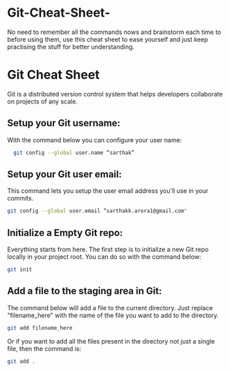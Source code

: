 # Git-Cheat-Sheet-
No need to remember all the commands nows and brainstorm each time to before using them, use this cheat sheet to ease yourself and just keep practising the stuff for better understanding.


# Git Cheat Sheet

Git is a distributed version control system that helps developers collaborate on projects of any scale.



## Setup your Git username:
With the command below you can configure your user name:

```bash
  git config --global user.name “sarthak”
```



## Setup your Git user email:
This command lets you setup the user email address you'll use in your commits.

```bash
git config --global user.email “sarthakk.arora1@gmail.com"
```
## Initialize a Empty Git repo:
Everything starts from here. The first step is to initialize a new Git repo locally in your project root. You can do so with the command below:

```bash
git init
```
## Add a file to the staging area in Git:

The command below will add a file to the current directory. Just replace "filename_here"  with the name of the file you want to add to the directory.
```bash
git add filename_here
```
Or if you want to add all the files present in the directory not just a single file, then the command is:
```bash
git add .
```

